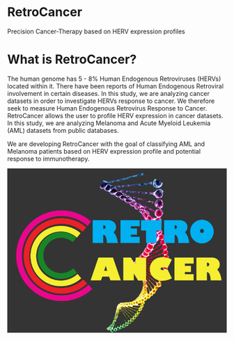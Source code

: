 # RetroCancer

Precision Cancer-Therapy based on HERV expression profiles

# What is RetroCancer?
The human genome has 5 - 8% Human Endogenous Retroviruses (HERVs) located within it. There have been reports of Human Endogenous Retroviral involvement in certain diseases. In this study, we are analyzing cancer datasets in order to investigate HERVs response to cancer. We therefore seek to measure Human Endogenous Retrovirus Response to Cancer. RetroCancer allows the user to profile HERV expression in cancer datasets. In this study, we are analyzing Melanoma and Acute Myeloid Leukemia (AML) datasets from public databases.

We are developing RetroCancer with the goal of classifying AML and Melanoma patients based on HERV expression profile and potential response to immunotherapy.

![Logo](retrologo.tif)
